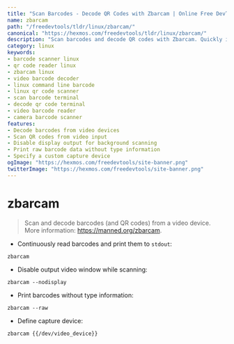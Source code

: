 ```yaml
---
title: "Scan Barcodes - Decode QR Codes with Zbarcam | Online Free DevTools by Hexmos"
name: zbarcam
path: "/freedevtools/tldr/linux/zbarcam/"
canonical: "https://hexmos.com/freedevtools/tldr/linux/zbarcam/"
description: "Scan barcodes and decode QR codes with Zbarcam. Quickly identify products and retrieve information using your Linux terminal. Free online tool, no registration required."
category: linux
keywords:
- barcode scanner linux
- qr code reader linux
- zbarcam linux
- video barcode decoder
- linux command line barcode
- linux qr code scanner
- scan barcode terminal
- decode qr code terminal
- video barcode reader
- camera barcode scanner
features:
- Decode barcodes from video devices
- Scan QR codes from video input
- Disable display output for background scanning
- Print raw barcode data without type information
- Specify a custom capture device
ogImage: "https://hexmos.com/freedevtools/site-banner.png"
twitterImage: "https://hexmos.com/freedevtools/site-banner.png"
---
```


# zbarcam

> Scan and decode barcodes (and QR codes) from a video device.
> More information: <https://manned.org/zbarcam>.

- Continuously read barcodes and print them to `stdout`:

`zbarcam`

- Disable output video window while scanning:

`zbarcam --nodisplay`

- Print barcodes without type information:

`zbarcam --raw`

- Define capture device:

`zbarcam {{/dev/video_device}}`

